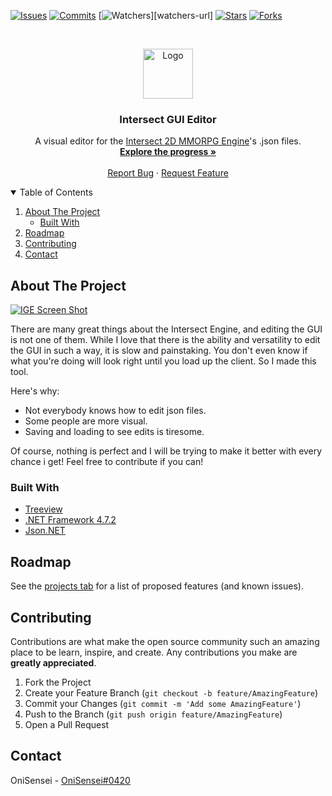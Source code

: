 <!--
*** Thanks for checking out the Best-README-Template. If you have a suggestion
*** that would make this better, please fork the repo and create a pull request
*** or simply open an issue with the tag "enhancement".
*** Thanks again! Now go create something AMAZING! :D
-->



<!-- PROJECT SHIELDS -->
<!--
*** I'm using markdown "reference style" links for readability.
*** Reference links are enclosed in brackets [ ] instead of parentheses ( ).
*** See the bottom of this document for the declaration of the reference variables
*** for contributors-url, forks-url, etc. This is an optional, concise syntax you may use.
*** https://www.markdownguide.org/basic-syntax/#reference-style-links
-->
[![Issues][issues-shield]][issues-url]
[![Commits][commits-shield]][commits-url]
[![Watchers][watchers-shield]][watchers-url]
[![Stars][stars-shield]][stars-url]
[![Forks][forks-shield]][forks-url]


<!-- PROJECT LOGO -->
<br />
<p align="center">
  <a href="https://github.com/OniSensei/Intersect-GUI-Editor">
    <img src="https://imgur.com/fXO74DV.png" alt="Logo" width="80" height="80">
  </a>

  <h3 align="center">Intersect GUI Editor</h3>

  <p align="center">
    A visual editor for the <a href="https://github.com/AscensionGameDev/Intersect-Engine">Intersect 2D MMORPG Engine</a>'s .json files.
    <br />
    <a href="https://github.com/OniSensei/Intersect-GUI-Editor/projects/1"><strong>Explore the progress »</strong></a>
    <br />
    <br />
    <a href="https://github.com/OniSensei/Intersect-GUI-Editor/issues">Report Bug</a>
    ·
    <a href="https://github.com/OniSensei/Intersect-GUI-Editor/issues">Request Feature</a>
  </p>
</p>



<!-- TABLE OF CONTENTS -->
<details open="open">
  <summary>Table of Contents</summary>
  <ol>
    <li>
      <a href="#about-the-project">About The Project</a>
      <ul>
        <li><a href="#built-with">Built With</a></li>
      </ul>
    </li>
    <li><a href="#roadmap">Roadmap</a></li>
    <li><a href="#contributing">Contributing</a></li>
    <li><a href="#contact">Contact</a></li>
  </ol>
</details>



<!-- ABOUT THE PROJECT -->
## About The Project

[![IGE Screen Shot][product-screenshot]](https://github.com/OniSensei/Intersect-GUI-Editor)

There are many great things about the Intersect Engine, and editing the GUI is not one of them. While I love that there is the ability and versatility to edit the GUI in such a way, it is slow and painstaking. You don't even know if what you're doing will look right until you load up the client. So I made this tool.

Here's why:
* Not everybody knows how to edit json files.
* Some people are more visual.
* Saving and loading to see edits is tiresome.

Of course, nothing is perfect and I will be trying to make it better with every chance i get! Feel free to contribute if you can!


### Built With

* [Treeview](https://github.com/zetoken/JSon-Editor/tree/master/JsonTreeView)
* [.NET Framework 4.7.2](https://dotnet.microsoft.com/download/dotnet-framework/net472)
* [Json.NET](https://github.com/JamesNK/Newtonsoft.Json)



<!-- ROADMAP -->
## Roadmap

See the [projects tab](https://github.com/OniSensei/Intersect-GUI-Editor/projects/1) for a list of proposed features (and known issues).



<!-- CONTRIBUTING -->
## Contributing

Contributions are what make the open source community such an amazing place to be learn, inspire, and create. Any contributions you make are **greatly appreciated**.

1. Fork the Project
2. Create your Feature Branch (`git checkout -b feature/AmazingFeature`)
3. Commit your Changes (`git commit -m 'Add some AmazingFeature'`)
4. Push to the Branch (`git push origin feature/AmazingFeature`)
5. Open a Pull Request


<!-- CONTACT -->
## Contact

OniSensei - [OniSensei#0420](https://discord.com/users/542094478513668176/)


<!-- MARKDOWN LINKS & IMAGES -->
<!-- https://www.markdownguide.org/basic-syntax/#reference-style-links -->
[issues-shield]: https://img.shields.io/github/issues-raw/OniSensei/Intersect-GUI-Editor?style=for-the-badge
[issues-url]: https://github.com/OniSensei/Intersect-GUI-Editor/issues
[commits-shield]: https://img.shields.io/github/commit-activity/m/OniSensei/Intersect-GUI-Editor?style=for-the-badge
[commits-url]: https://github.com/OniSensei/Intersect-GUI-Editor/commits/master
[watchers-shield]: https://img.shields.io/github/watchers/OniSensei/Intersect-GUI-Editor?style=for-the-badge
[watcher-url]: https://github.com/OniSensei/Intersect-GUI-Editor/watchers
[stars-shield]: https://img.shields.io/github/stars/OniSensei/Intersect-GUI-Editor?style=for-the-badge
[stars-url]: https://github.com/OniSensei/Intersect-GUI-Editor/stargazers
[forks-shield]: https://img.shields.io/github/forks/OniSensei/Intersect-GUI-Editor?style=for-the-badge
[forks-url]: https://github.com/OniSensei/Intersect-GUI-Editor/network/members
[product-screenshot]: https://imgur.com/69O1CMQ.gif
